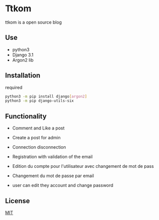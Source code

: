 # Ttkom

ttkom is a open source blog

## Use

- python3
- Django 3.1 
- Argon2 lib


## Installation

required

```bash
python3 -m pip install django[argon2]
python3 -m pip django-utils-six
```

## Functionality

- Comment and Like a post

- Create a post for admin

- Connection disconnection

- Registration with validation of the email

- Edition du compte pour l'utilisateur avec changement de mot de pass

- Changement du mot de passe par email

- user can edit they account and change password


## License
[MIT](https://choosealicense.com/licenses/mit/)
